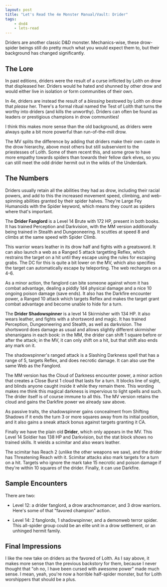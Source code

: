 ```yaml
---
layout: post
title: "Let's Read the 4e Monster Manual/Vault: Drider"
tags:
    - dnd4
    - lets-read
---
```


Driders are another classic D&D monster. Mechanics-wise, these drow-spider
beings still do pretty much what you would expect them to, but their background
has changed significantly.

## The Lore

In past editions, driders were the result of a curse inflicted by Lolth on drow
that displeased her. Driders would he hated and shunned by other drow and would
either live in isolation or form communities of their own.

In 4e, driders are instead the result of a _blessing_ bestowed by Lolth on drow
that _please_ her. There's a formal ritual named the Test of Lolth that turns
the worthy into driders (and kills the unworthy). Driders can often be found as
leaders or prestigious champions in drow communities!

I think this makes more sense than the old background, as driders were always
quite a bit more powerful than run-of-the-mill drow.

The MV splits the difference by adding that driders make their own caste in the
drow hierarchy, above most others but still subservient to the priestesses of
Lolth. Some of them recent this, and some grow to have more empathy towards
spiders than towards their fellow dark elves, so you can still meet the odd
drider hermit out in the wilds of the Underdark.

## The Numbers

Driders usually retain all the abilities they had as drow, including their
racial powers, and add to this the increased movement speed, climbing, and
web-spinning abilities granted by their spider halves. They're Large Fey
Humanoids with the Spider keyword, which means they count as spiders where
that's important.

The **Drider Fanglord** is a Level 14 Brute with 172 HP, present in both
books. It has trained Perception and Darkvision, with the MM version
additionally being trained in Stealth and Dungeoneering. It scuttles at speed 8
and climbs at the same speed with Spider Climb.

This warrior wears leather in its drow half and fights with a greatsword. It can
also launch a web as a Ranged 5 attack targetting Reflex, which restrains the
target on a hit until they escape using the rules for escaping grabs. The DC for
this is quite a bit lower on the MV, which also specifies the target can
automatically escape by teleporting. The web recharges on a 4-6.

As a minor action, the fanglord can bite someone against whom it has combat
advantage, dealing a piddly 1d4 physical damage and a nice 10 ongoing poison
damage (save ends). It also has the Darkfire encounter power, a Ranged 10 attack
which targets Reflex and makes the target grant combat advantage and become
unable to hide for a turn.

The **Drider Shadowspinner** is a level 14 Skirmisher with 134 HP. It also wears
leather, and fights with a shortsword and magic. It has trained Perception,
Dungeoneering and Stealth, as well as darkvision. The shortsword does damage as
usual and allows slightly different skirmisher shenanigans in each book: in the
MM, the drider can shift 1 square before or after the attack; in the MV, it can
only shift on a hit, but that shift also ends any mark on it.

The shadowspinner's ranged attack is a Slashing Darkness spell that has a range
of 5, targets Reflex, and does necrotic damage. It can also use the same Web as
the Fanglord.

The MM version has the Cloud of Darkness encounter power, a minor action that
creates a Close Burst 1 cloud that lasts for a turn. It blocks line of sight,
and blinds anyone caught inside it while they remain there. This wording makes
me think this magical darkness is impervious to light spells and such. The
drider itself is of course immune to all this. The MV version retains the cloud
and gains the Darkfire power we already saw above.

As passive traits, the shadowspinner gains concealment from Shifting Shadows if
it ends the turn 3 or more squares away from its initial position, and it also
gains a sneak attack bonus against targets granting it CA.

Finally we have the plain old **Drider**, which only appears in the MV. This
Level 14 Soldier has 138 HP and Darkvision, but the stat block shows no trained
skills. It wields a scimitar and also wears leather.

The scimitar has Reach 2 (unlike the other weapons we saw), and the drider has
Threatening Reach with it. Scimitar attacks also mark targets for a turn on a
hit. Targets who ignore the mark take 15 necrotic and poison damage if they're
within 10 squares of the drider. Finally, it can use Darkfire.

## Sample Encounters

There are two:

- Level 12: a drider fanglord, a drow arachnomancer, and 3 drow warriors. Here's
  some of that "favored champion" action.

- Level 14: 2 fanglords, 1 shadowspinner, and a demonweb terror spider. This
  all-spider group could be an elite unit in a drow settlement, or an unhinged
  hermit family.

## Final Impressions

I like the new take on driders as the favored of Lolth. As I say above, it
makes more sense than the previous backstory for them, because I never thought
that "oh no, I have been cursed with awesome power" made much sense. I mean,
yeah, you're now a horrible half-spider monster, but for Lolth worshippers that
should be a plus.
